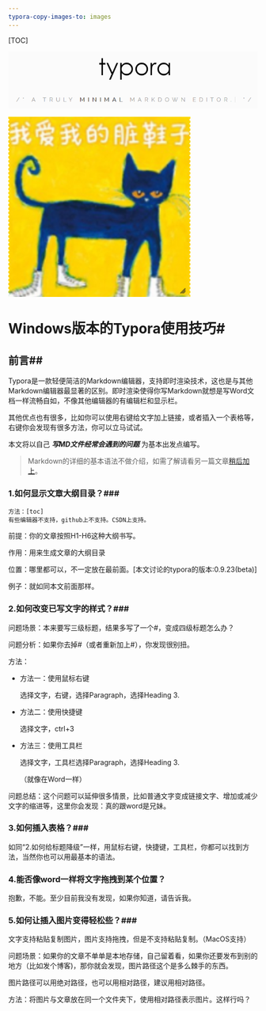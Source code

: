 ```yaml
---
typora-copy-images-to: images
---
```




[TOC]

![typora](images/typora.png)

![QQ截图20170226154619](images/QQ截图20170226154619.png)

# Windows版本的Typora使用技巧#

## 前言##

Typora是一款轻便简洁的Markdown编辑器，支持即时渲染技术，这也是与其他Markdown编辑器最显著的区别。即时渲染使得你写Markdown就想是写Word文档一样流畅自如，不像其他编辑器的有编辑栏和显示栏。

其他优点也有很多，比如你可以使用右键给文字加上链接，或者插入一个表格等，右键你会发现有很多方法，你可以立马试试。

本文将以自己 ***写MD文件经常会遇到的问题***  为基本出发点编写。

> Markdown的详细的基本语法不做介绍，如需了解请看另一篇文章[稍后加上]()。

### 1.如何显示文章大纲目录？###

```
方法：[toc]
有些编辑器不支持，github上不支持。CSDN上支持。
```

前提：你的文章按照H1-H6这种大纲书写。

作用：用来生成文章的大纲目录

位置：哪里都可以，不一定放在最前面。[本文讨论的typora的版本:0.9.23(beta)]

例子：就如同本文前面那样。

### 2.如何改变已写文字的样式？###

问题场景：本来要写三级标题，结果多写了一个#，变成四级标题怎么办？

问题分析：如果你去掉#（或者重新加上#），你发现很别扭。

方法：

- 方法一：使用鼠标右键

  选择文字，右键，选择Paragraph，选择Heading 3.

- 方法二：使用快捷键

  选择文字，ctrl+3

- 方法三：使用工具栏

  选择文字，工具栏选择Paragraph，选择Heading 3.

  （就像在Word一样）

问题总结：这个问题可以延伸很多情景，比如普通文字变成链接文字、增加或减少文字的缩进等，这里你会发现：真的跟word是兄妹。

### 3.如何插入表格？###

如同“2.如何给标题降级”一样，用鼠标右键，快捷键，工具栏，你都可以找到方法，当然你也可以用最基本的语法。

### 4.能否像word一样将文字拖拽到某个位置？

抱歉，不能。至少目前我没有发现，如果你知道，请告诉我。

### 5.如何让插入图片变得轻松些？###

文字支持粘贴复制图片，图片支持拖拽，但是不支持粘贴复制。（MacOS支持）

问题场景：如果你的文章不单单是本地存储，自己留着看，如果你还要发布到别的地方（比如发个博客)，那你就会发现，图片路径这个是多么棘手的东西。

图片路径可以用绝对路径，也可以用相对路径，建议用相对路径。

方法：将图片与文章放在同一个文件夹下，使用相对路径表示图片。这样行吗？





